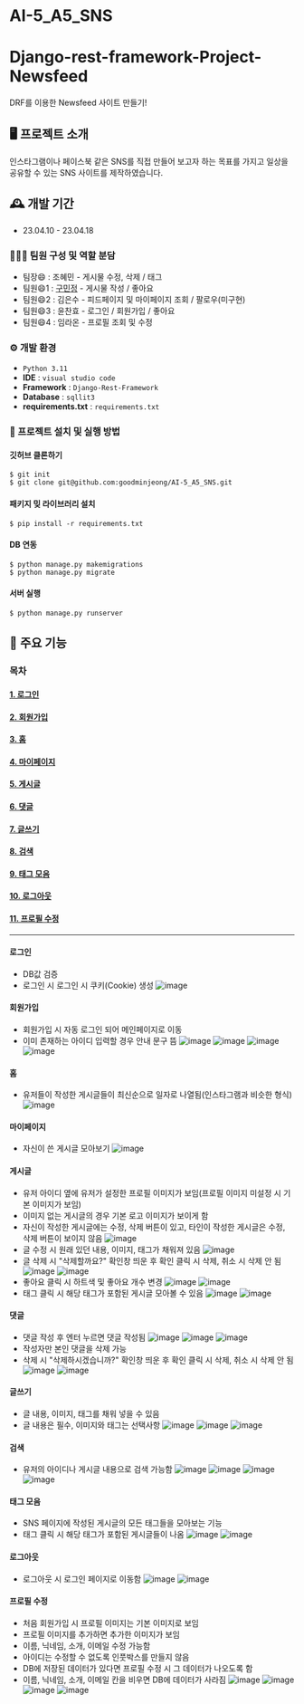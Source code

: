 # AI-5_A5_SNS
# Django-rest-framework-Project-Newsfeed
DRF를 이용한 Newsfeed 사이트 만들기!

## 🖥️ 프로젝트 소개
인스타그램이나 페이스북 같은 SNS를 직접 만들어 보고자 하는 목표를 가지고 일상을 공유할 수 있는 SNS 사이트를 제작하였습니다.

## 🕰️ 개발 기간
* 23.04.10 - 23.04.18

### 🧑‍🤝‍🧑 팀원 구성 및 역할 분담
- 팀장😄  : 조혜민 - 게시물 수정, 삭제 / 태그
- 팀원😄1 : <a href="https://guco.tistory.com/">구민정</a> - 게시물 작성 / 좋아요
- 팀원😄2 : 김은수 - 피드페이지 및 마이페이지 조회 / 팔로우(미구현)
- 팀원😄3 : 윤찬효 - 로그인 / 회원가입 / 좋아요
- 팀원😄4 : 임라온 - 프로필 조회 및 수정

### ⚙️ 개발 환경
- `Python 3.11`
- **IDE** : `visual studio code`
- **Framework** : `Django-Rest-Framework`
- **Database** : `sqllit3`
- **requirements.txt** : `requirements.txt`

### 🔑 프로젝트 설치 및 실행 방법
#### 깃허브 클론하기
```
$ git init
$ git clone git@github.com:goodminjeong/AI-5_A5_SNS.git
```
#### 패키지 밎 라이브러리 설치
```
$ pip install -r requirements.txt
```
#### DB 연동
```
$ python manage.py makemigrations
$ python manage.py migrate
```
#### 서버 실행
```
$ python manage.py runserver
```

## 📌 주요 기능
### 목차
#### [1. 로그인](#로그인)
#### [2. 회원가입](#회원가입)
#### [3. 홈](#홈)
#### [4. 마이페이지](#마이페이지)
#### [5. 게시글](#게시글)
#### [6. 댓글](#댓글)
#### [7. 글쓰기](#글쓰기)
#### [8. 검색](#검색)
#### [9. 태그 모음](#태그-모음)
#### [10. 로그아웃](#로그아웃)
#### [11. 프로필 수정](#프로필-수정)
------------
#### 로그인 
- DB값 검증
- 로그인 시 로그인 시 쿠키(Cookie) 생성
![image](https://github.com/goodminjeong/algorithm/assets/125722304/765d9d79-9da0-4ee4-8661-8e8f1025fa2a)

#### 회원가입 
- 회원가입 시 자동 로그인 되어 메인페이지로 이동
- 이미 존재하는 아이디 입력할 경우 안내 문구 뜸
![image](https://github.com/goodminjeong/algorithm/assets/125722304/6c9d4eb4-3c98-44ab-857b-d007acbf6334)
![image](https://github.com/goodminjeong/algorithm/assets/125722304/c5655ee4-aa80-4150-9283-f17b6b517af6)
![image](https://github.com/goodminjeong/algorithm/assets/125722304/680b4668-f6a8-4e63-ba2e-1bfa2e2fdedf)
![image](https://github.com/goodminjeong/algorithm/assets/125722304/fa35782e-7eab-4110-83c4-0292c4be3fd7)

#### 홈
- 유저들이 작성한 게시글들이 최신순으로 일자로 나열됨(인스타그램과 비슷한 형식)
![image](https://github.com/goodminjeong/algorithm/assets/125722304/51243292-257f-4d19-ab46-8ad078578567)

#### 마이페이지 
- 자신이 쓴 게시글 모아보기
![image](https://github.com/goodminjeong/algorithm/assets/125722304/dc816d77-399a-4c00-a9d8-f97928d605ba)

#### 게시글
- 유저 아이디 옆에 유저가 설정한 프로필 이미지가 보임(프로필 이미지 미설정 시 기본 이미지가 보임)
- 이미지 없는 게시글의 경우 기본 로고 이미지가 보이게 함
- 자신이 작성한 게시글에는 수정, 삭제 버튼이 있고, 타인이 작성한 게시글은 수정, 삭제 버튼이 보이지 않음
![image](https://github.com/goodminjeong/algorithm/assets/125722304/f6591aac-2455-4554-9c53-793a35b63e83)
- 글 수정 시 원래 있던 내용, 이미지, 태그가 채워져 있음
![image](https://github.com/goodminjeong/algorithm/assets/125722304/db68e54c-d8f3-4005-8c71-e40410b112ec)
- 글 삭제 시 "삭제할까요?" 확인창 띄운 후 확인 클릭 시 삭제, 취소 시 삭제 안 됨
![image](https://github.com/goodminjeong/algorithm/assets/125722304/2658ecf0-d351-427c-81e5-a4e6142f3b26)
![image](https://github.com/goodminjeong/algorithm/assets/125722304/6b46c412-13be-4f9f-a33e-ad8603f1c973)
- 좋아요 클릭 시 하트색 및 좋아요 개수 변경
![image](https://github.com/goodminjeong/algorithm/assets/125722304/9ee8b259-c618-4afc-a521-4633f1fbb6bc)
![image](https://github.com/goodminjeong/algorithm/assets/125722304/26858bba-cba6-4b99-8aec-578171f8602a)
- 태그 클릭 시 해당 태그가 포함된 게시글 모아볼 수 있음
![image](https://github.com/goodminjeong/algorithm/assets/125722304/36277a5a-59a3-4a82-b925-7aab82312f46)
![image](https://github.com/goodminjeong/algorithm/assets/125722304/f5427328-c2d1-4353-a7fb-e2fe4ab0a7b4)

#### 댓글
- 댓글 작성 후 엔터 누르면 댓글 작성됨
![image](https://github.com/goodminjeong/algorithm/assets/125722304/860c7f8f-3f0b-49cf-a86f-2672a541c28e)
![image](https://github.com/goodminjeong/algorithm/assets/125722304/73b6ad47-5557-405b-adcc-32384f59f6f4)
![image](https://github.com/goodminjeong/algorithm/assets/125722304/8febcea9-f10c-4406-b3d2-10e68456c8a5)
- 작성자만 본인 댓글을 삭제 가능
- 삭제 시 "삭제하시겠습니까?" 확인창 띄운 후 확인 클릭 시 삭제, 취소 시 삭제 안 됨
![image](https://github.com/goodminjeong/algorithm/assets/125722304/67656a1b-2809-465e-8430-e44614fd21fd)
![image](https://github.com/goodminjeong/algorithm/assets/125722304/7879c7a7-0797-4b88-b95e-b72ce6863b7c)

#### 글쓰기
- 글 내용, 이미지, 태그를 채워 넣을 수 있음
- 글 내용은 필수, 이미지와 태그는 선택사항
![image](https://github.com/goodminjeong/algorithm/assets/125722304/27d86681-7a56-4f02-8002-d946d0aeaa9c)
![image](https://github.com/goodminjeong/algorithm/assets/125722304/88b6915b-7f5a-4678-877c-be7bdcec23da)
![image](https://github.com/goodminjeong/algorithm/assets/125722304/7fce38ce-a30e-46b1-ae3e-21b0aed22ac4)

#### 검색
- 유저의 아이디나 게시글 내용으로 검색 가능함
![image](https://github.com/goodminjeong/algorithm/assets/125722304/3ea125d7-bfc2-4a1d-8afb-088748397d13)
![image](https://github.com/goodminjeong/algorithm/assets/125722304/85ca960c-4186-4903-9c74-052b516f9d26)
![image](https://github.com/goodminjeong/algorithm/assets/125722304/c6347ec6-2a4a-427f-a974-c7caf3ccbf9c)
![image](https://github.com/goodminjeong/algorithm/assets/125722304/55b211b9-d47f-48ff-8d8a-a48473bc8de4)

#### 태그 모음
- SNS 페이지에 작성된 게시글의 모든 태그들을 모아보는 기능
- 태그 클릭 시 해당 태그가 포함된 게시글들이 나옴
![image](https://github.com/goodminjeong/algorithm/assets/125722304/1b0331e7-8bec-4b7f-ac47-30c429ee0d03)
![image](https://github.com/goodminjeong/algorithm/assets/125722304/ce4301b7-3307-4891-83b0-5bce2573e63a)

#### 로그아웃
- 로그아웃 시 로그인 페이지로 이동함
![image](https://github.com/goodminjeong/algorithm/assets/125722304/59a96988-eeae-419c-9edd-d6c4f21d0754)
![image](https://github.com/goodminjeong/algorithm/assets/125722304/72f4ec39-157e-46c0-aaaf-675c6a86dfb5)

#### 프로필 수정
- 처음 회원가입 시 프로필 이미지는 기본 이미지로 보임
- 프로필 이미지를 추가하면 추가한 이미지가 보임
- 이름, 닉네임, 소개, 이메일 수정 가능함
- 아이디는 수정할 수 없도록 인풋박스를 만들지 않음
- DB에 저장된 데이터가 있다면 프로필 수정 시 그 데이터가 나오도록 함
- 이름, 닉네임, 소개, 이메일 칸을 비우면 DB에 데이터가 사라짐
![image](https://github.com/goodminjeong/algorithm/assets/125722304/87d21235-2e93-4997-a715-c23f4ca498be)
![image](https://github.com/goodminjeong/algorithm/assets/125722304/4d35a5a8-be80-42a7-ac64-5d5906f06cb1)
![image](https://github.com/goodminjeong/algorithm/assets/125722304/f1c432a5-8ee3-4260-bf47-7a9a1879d8f3)
![image](https://github.com/goodminjeong/algorithm/assets/125722304/bb3bd26a-a5be-4f3f-98f5-4abb930c5f3c)
